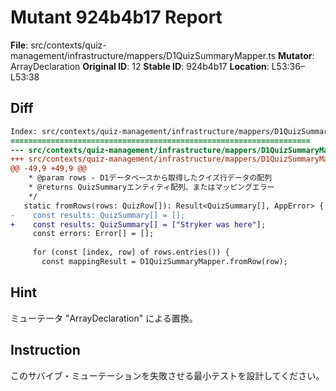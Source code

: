 # Mutant 924b4b17 Report

**File**: src/contexts/quiz-management/infrastructure/mappers/D1QuizSummaryMapper.ts
**Mutator**: ArrayDeclaration
**Original ID**: 12
**Stable ID**: 924b4b17
**Location**: L53:36–L53:38

## Diff

```diff
Index: src/contexts/quiz-management/infrastructure/mappers/D1QuizSummaryMapper.ts
===================================================================
--- src/contexts/quiz-management/infrastructure/mappers/D1QuizSummaryMapper.ts	original
+++ src/contexts/quiz-management/infrastructure/mappers/D1QuizSummaryMapper.ts	mutated #12
@@ -49,9 +49,9 @@
    * @param rows - D1データベースから取得したクイズ行データの配列
    * @returns QuizSummaryエンティティ配列、またはマッピングエラー
    */
   static fromRows(rows: QuizRow[]): Result<QuizSummary[], AppError> {
-    const results: QuizSummary[] = [];
+    const results: QuizSummary[] = ["Stryker was here"];
     const errors: Error[] = [];
 
     for (const [index, row] of rows.entries()) {
       const mappingResult = D1QuizSummaryMapper.fromRow(row);
```

## Hint

ミューテータ "ArrayDeclaration" による置換。

## Instruction

このサバイブ・ミューテーションを失敗させる最小テストを設計してください。